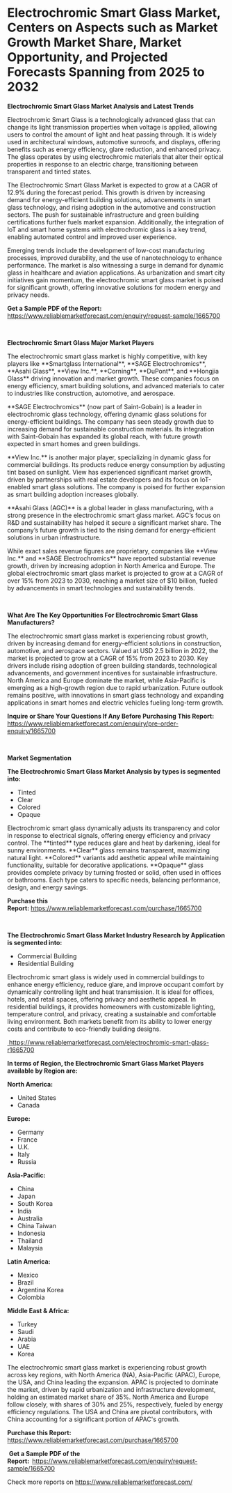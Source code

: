 <p><h1>Electrochromic Smart Glass Market, Centers on Aspects such as Market Growth Market Share, Market Opportunity, and Projected Forecasts Spanning from 2025 to 2032</h1></p><p><strong>Electrochromic Smart Glass Market Analysis and Latest Trends</strong></p>
<p><p>Electrochromic Smart Glass is a technologically advanced glass that can change its light transmission properties when voltage is applied, allowing users to control the amount of light and heat passing through. It is widely used in architectural windows, automotive sunroofs, and displays, offering benefits such as energy efficiency, glare reduction, and enhanced privacy. The glass operates by using electrochromic materials that alter their optical properties in response to an electric charge, transitioning between transparent and tinted states.</p><p>The Electrochromic Smart Glass Market is expected to grow at a CAGR of 12.9% during the forecast period. This growth is driven by increasing demand for energy-efficient building solutions, advancements in smart glass technology, and rising adoption in the automotive and construction sectors. The push for sustainable infrastructure and green building certifications further fuels market expansion. Additionally, the integration of IoT and smart home systems with electrochromic glass is a key trend, enabling automated control and improved user experience.</p><p>Emerging trends include the development of low-cost manufacturing processes, improved durability, and the use of nanotechnology to enhance performance. The market is also witnessing a surge in demand for dynamic glass in healthcare and aviation applications. As urbanization and smart city initiatives gain momentum, the electrochromic smart glass market is poised for significant growth, offering innovative solutions for modern energy and privacy needs.</p></p>
<p><strong>Get a Sample PDF of the Report:&nbsp;</strong> <a href="https://www.reliablemarketforecast.com/enquiry/request-sample/1665700?utm_campaign=2188&utm_medium=2&utm_source=Github&utm_content=ia&utm_term=26012025&utm_id=electrochromic-smart-glass">https://www.reliablemarketforecast.com/enquiry/request-sample/1665700</a></p>
<p>&nbsp;</p>
<p><strong>Electrochromic Smart Glass Major Market Players</strong></p>
<p><p>The electrochromic smart glass market is highly competitive, with key players like **Smartglass International**, **SAGE Electrochromics**, **Asahi Glass**, **View Inc.**, **Corning**, **DuPont**, and **Hongjia Glass** driving innovation and market growth. These companies focus on energy efficiency, smart building solutions, and advanced materials to cater to industries like construction, automotive, and aerospace.</p><p>**SAGE Electrochromics** (now part of Saint-Gobain) is a leader in electrochromic glass technology, offering dynamic glass solutions for energy-efficient buildings. The company has seen steady growth due to increasing demand for sustainable construction materials. Its integration with Saint-Gobain has expanded its global reach, with future growth expected in smart homes and green buildings.</p><p>**View Inc.** is another major player, specializing in dynamic glass for commercial buildings. Its products reduce energy consumption by adjusting tint based on sunlight. View has experienced significant market growth, driven by partnerships with real estate developers and its focus on IoT-enabled smart glass solutions. The company is poised for further expansion as smart building adoption increases globally.</p><p>**Asahi Glass (AGC)** is a global leader in glass manufacturing, with a strong presence in the electrochromic smart glass market. AGC’s focus on R&D and sustainability has helped it secure a significant market share. The company’s future growth is tied to the rising demand for energy-efficient solutions in urban infrastructure.</p><p>While exact sales revenue figures are proprietary, companies like **View Inc.** and **SAGE Electrochromics** have reported substantial revenue growth, driven by increasing adoption in North America and Europe. The global electrochromic smart glass market is projected to grow at a CAGR of over 15% from 2023 to 2030, reaching a market size of $10 billion, fueled by advancements in smart technologies and sustainability trends.</p></p>
<p>&nbsp;</p>
<p><strong>What Are The Key Opportunities For Electrochromic Smart Glass Manufacturers?</strong></p>
<p><p>The electrochromic smart glass market is experiencing robust growth, driven by increasing demand for energy-efficient solutions in construction, automotive, and aerospace sectors. Valued at USD 2.5 billion in 2022, the market is projected to grow at a CAGR of 15% from 2023 to 2030. Key drivers include rising adoption of green building standards, technological advancements, and government incentives for sustainable infrastructure. North America and Europe dominate the market, while Asia-Pacific is emerging as a high-growth region due to rapid urbanization. Future outlook remains positive, with innovations in smart glass technology and expanding applications in smart homes and electric vehicles fueling long-term growth.</p></p>
<p><strong>Inquire or Share Your Questions If Any Before Purchasing This Report:</strong> <a href="https://www.reliablemarketforecast.com/enquiry/pre-order-enquiry/1665700?utm_campaign=2188&utm_medium=2&utm_source=Github&utm_content=ia&utm_term=26012025&utm_id=electrochromic-smart-glass">https://www.reliablemarketforecast.com/enquiry/pre-order-enquiry/1665700</a></p>
<p>&nbsp;</p>
<p><strong>Market Segmentation</strong></p>
<p><strong>The Electrochromic Smart Glass Market Analysis by types is segmented into:</strong></p>
<p><ul><li>Tinted</li><li>Clear</li><li>Colored</li><li>Opaque</li></ul></p>
<p><p>Electrochromic smart glass dynamically adjusts its transparency and color in response to electrical signals, offering energy efficiency and privacy control. The **tinted** type reduces glare and heat by darkening, ideal for sunny environments. **Clear** glass remains transparent, maximizing natural light. **Colored** variants add aesthetic appeal while maintaining functionality, suitable for decorative applications. **Opaque** glass provides complete privacy by turning frosted or solid, often used in offices or bathrooms. Each type caters to specific needs, balancing performance, design, and energy savings.</p></p>
<p><strong>Purchase this Report:&nbsp;</strong><a href="https://www.reliablemarketforecast.com/purchase/1665700?utm_campaign=2188&utm_medium=2&utm_source=Github&utm_content=ia&utm_term=26012025&utm_id=electrochromic-smart-glass">https://www.reliablemarketforecast.com/purchase/1665700</a></p>
<p>&nbsp;</p>
<p><strong>The Electrochromic Smart Glass Market Industry Research by Application is segmented into:</strong></p>
<p><ul><li>Commercial Building</li><li>Residential Building</li></ul></p>
<p><p>Electrochromic smart glass is widely used in commercial buildings to enhance energy efficiency, reduce glare, and improve occupant comfort by dynamically controlling light and heat transmission. It is ideal for offices, hotels, and retail spaces, offering privacy and aesthetic appeal. In residential buildings, it provides homeowners with customizable lighting, temperature control, and privacy, creating a sustainable and comfortable living environment. Both markets benefit from its ability to lower energy costs and contribute to eco-friendly building designs.</p></p>
<p><a href="https://www.reliablemarketforecast.com/electrochromic-smart-glass-r1665700?utm_campaign=2188&utm_medium=2&utm_source=Github&utm_content=ia&utm_term=26012025&utm_id=electrochromic-smart-glass">&nbsp;https://www.reliablemarketforecast.com/electrochromic-smart-glass-r1665700</a></p>
<p><strong>In terms of Region, the Electrochromic Smart Glass Market Players available by Region are:</strong></p>
<p>
    <p> <strong> North America: </strong>
        <ul>
            <li>United States</li>
            <li>Canada</li>
        </ul>
        </p> 
    <p> <strong> Europe: </strong>
        <ul>
            <li>Germany</li>
            <li>France</li>
            <li>U.K.</li>
            <li>Italy</li>
            <li>Russia</li>
        </ul>
        </p> 
    <p> <strong> Asia-Pacific: </strong>
        <ul>
            <li>China</li>
            <li>Japan</li>
            <li>South Korea</li>
            <li>India</li>
            <li>Australia</li>
            <li>China Taiwan</li>
            <li>Indonesia</li>
            <li>Thailand</li>
            <li>Malaysia</li>
        </ul>
        </p> 
    <p> <strong> Latin America: </strong>
        <ul>
            <li>Mexico</li>
            <li>Brazil</li>
            <li>Argentina Korea</li>
            <li>Colombia</li>
        </ul>
        </p> 
    <p> <strong> Middle East & Africa: </strong>
        <ul>
            <li>Turkey</li>
            <li>Saudi</li>
            <li>Arabia</li>
            <li>UAE</li>
            <li>Korea</li>
        </ul>
    </p>
    </p>
<p><p>The electrochromic smart glass market is experiencing robust growth across key regions, with North America (NA), Asia-Pacific (APAC), Europe, the USA, and China leading the expansion. APAC is projected to dominate the market, driven by rapid urbanization and infrastructure development, holding an estimated market share of 35%. North America and Europe follow closely, with shares of 30% and 25%, respectively, fueled by energy efficiency regulations. The USA and China are pivotal contributors, with China accounting for a significant portion of APAC's growth.</p></p>
<p><strong>Purchase this Report: </strong><a href="https://www.reliablemarketforecast.com/purchase/1665700?utm_campaign=2188&utm_medium=2&utm_source=Github&utm_content=ia&utm_term=26012025&utm_id=electrochromic-smart-glass">https://www.reliablemarketforecast.com/purchase/1665700</a></p>
<p>&nbsp;<strong>Get a Sample PDF of the Report:&nbsp;&nbsp;</strong><a href="https://www.reliablemarketforecast.com/enquiry/request-sample/1665700?utm_campaign=2188&utm_medium=2&utm_source=Github&utm_content=ia&utm_term=26012025&utm_id=electrochromic-smart-glass">https://www.reliablemarketforecast.com/enquiry/request-sample/1665700</a></p>
<p><strong></strong></p>
<p>Check more reports on <a href="https://www.reliablemarketforecast.com/?utm_campaign=2188&utm_medium=2&utm_source=Github&utm_content=ia&utm_term=26012025&utm_id=electrochromic-smart-glass">https://www.reliablemarketforecast.com/</a></p>